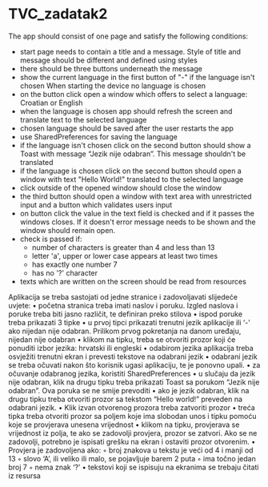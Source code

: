 # TVC_zadatak2
The app should consist of one page and satisfy the following conditions:
- start page needs to contain a title and a message. Style of title and message should be different and defined using styles
- there should be three buttons underneath the message
- show the current language in the first button of "-" if the language isn't chosen
When starting the device no language is chosen
- on the button click open a window which offers to select a language: Croatian or English
- when the language is chosen app should refresh the screen and translate text to the selected language
- chosen language should be saved after the user restarts the app
- use SharedPreferences for saving the language
- if the language isn't chosen click on the second button should show a Toast with message “Jezik
nije odabran”. This message shouldn't be translated
- if the language is chosen click on the second button should open a window with text "Hello World!" translated to the selected language
- click outside of the opened window should close the window
- the third button should open a window with text area with unrestricted input and a button which validates users input
- on button click the value in the text field is checked and if it passes the windows closes. 
If it doesn't error message needs to be shown and the window should remain open.
- check is passed if:
  - number of characters is greater than 4 and less than 13
  - letter 'a', upper or lower case appears at least two times
  - has exactly one number 7
  - has no '?' character
- texts which are written on the screen should be read from resources



Aplikacija se treba sastojati od jedne stranice i zadovoljavati slijedeće uvjete:
• početna stranica treba imati naslov i poruku. Izgled naslova i poruke treba biti jasno različit,
te definiran preko stilova
• ispod poruke treba prikazati 3 tipke
• u prvoj tipci prikazati trenutni jezik aplikacije ili ‘-’ ako nijedan nije odabran. Prilikom
prvog pokretanja na danom uređaju, nijedan nije odabran
• klikom na tipku, treba se otvoriti prozor koji će ponuditi izbor jezika: hrvatski ili engleski
• odabirom jezika aplikacija treba osvježiti trenutni ekran i prevesti tekstove na odabrani jezik
• odabrani jezik se treba očuvati nakon što korisnik ugasi aplikaciju, te je ponovno upali.
• za očuvanje odabranog jezika, koristiti SharedPreferences
• u slučaju da jezik nije odabran, klik na drugu tipku treba prikazati Toast sa porukom “Jezik
nije odabran”. Ova poruka se ne smije prevoditi
• ako je jezik odabran, klik na drugu tipku treba otvoriti prozor sa tekstom “Hello world!”
preveden na odabrani jezik.
• Klik izvan otvorenog prozora treba zatvoriti prozor
• treća tipka treba otvoriti prozor sa poljem koje ima slobodan unos i tipku pomoću koje se
provjerava unesena vrijednost
• klikom na tipku, provjerava se vrijednost iz polja, te ako se zadovolji provjera, prozor se
zatvori. Ako se ne zadovolji, potrebno je ispisati grešku na ekran i ostaviti prozor otvorenim.
• Provjera je zadovoljena ako:
◦ broj znakova u tekstu je veći od 4 i manji od 13
◦ slovo ‘A’, ili veliko ili malo, se pojavljuje barem 2 puta
◦ ima točno jedan broj 7
◦ nema znak ‘?’
• tekstovi koji se ispisuju na ekranima se trebaju čitati iz resursa
